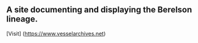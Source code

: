 

## A site documenting and displaying the Berelson lineage.

[Visit] (https://www.vesselarchives.net)
